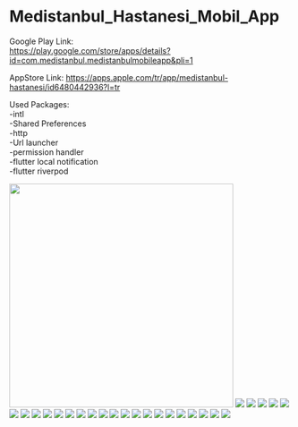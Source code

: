 # Medistanbul_Hastanesi_Mobil_App

Google Play Link:  
https://play.google.com/store/apps/details?id=com.medistanbul.medistanbulmobileapp&pli=1

AppStore Link:
https://apps.apple.com/tr/app/medistanbul-hastanesi/id6480442936?l=tr

Used Packages:  
-intl  
-Shared Preferences  
-http  
-Url launcher  
-permission handler  
-flutter local notification  
-flutter riverpod  


<img src="https://github.com/Ogzhanakc/Medistanbul_Hastanesi_Mobil_App/blob/master/1.png" width="400">
<img src="https://github.com/Ogzhanakc/Medistanbul_Hastanesi_Mobil_App/blob/master/2.png" width="auto">
<img src="https://github.com/Ogzhanakc/Medistanbul_Hastanesi_Mobil_App/blob/master/3.png" width="auto">
<img src="https://github.com/Ogzhanakc/Medistanbul_Hastanesi_Mobil_App/blob/master/3-1.png" width="auto">
<img src="https://github.com/Ogzhanakc/Medistanbul_Hastanesi_Mobil_App/blob/master/4.png" width="auto">
<img src="https://github.com/Ogzhanakc/Medistanbul_Hastanesi_Mobil_App/blob/master/4-1.png" width="auto">
<img src="https://github.com/Ogzhanakc/Medistanbul_Hastanesi_Mobil_App/blob/master/4-2.png" width="auto">
<img src="https://github.com/Ogzhanakc/Medistanbul_Hastanesi_Mobil_App/blob/master/5.png" width="auto">
<img src="https://github.com/Ogzhanakc/Medistanbul_Hastanesi_Mobil_App/blob/master/5-1.png" width="auto">
<img src="https://github.com/Ogzhanakc/Medistanbul_Hastanesi_Mobil_App/blob/master/6.png" width="auto">
<img src="https://github.com/Ogzhanakc/Medistanbul_Hastanesi_Mobil_App/blob/master/6-1.png" width="auto">
<img src="https://github.com/Ogzhanakc/Medistanbul_Hastanesi_Mobil_App/blob/master/7.png" width="auto">
<img src="https://github.com/Ogzhanakc/Medistanbul_Hastanesi_Mobil_App/blob/master/8.png" width="auto">
<img src="https://github.com/Ogzhanakc/Medistanbul_Hastanesi_Mobil_App/blob/master/9.png" width="auto">
<img src="https://github.com/Ogzhanakc/Medistanbul_Hastanesi_Mobil_App/blob/master/10.png" width="auto">
<img src="https://github.com/Ogzhanakc/Medistanbul_Hastanesi_Mobil_App/blob/master/11.png" width="auto">
<img src="https://github.com/Ogzhanakc/Medistanbul_Hastanesi_Mobil_App/blob/master/12.png" width="auto">
<img src="https://github.com/Ogzhanakc/Medistanbul_Hastanesi_Mobil_App/blob/master/12-1.png" width="auto">
<img src="https://github.com/Ogzhanakc/Medistanbul_Hastanesi_Mobil_App/blob/master/12-2.png" width="auto">
<img src="https://github.com/Ogzhanakc/Medistanbul_Hastanesi_Mobil_App/blob/master/13.png" width="auto">
<img src="https://github.com/Ogzhanakc/Medistanbul_Hastanesi_Mobil_App/blob/master/14.png" width="auto">
<img src="https://github.com/Ogzhanakc/Medistanbul_Hastanesi_Mobil_App/blob/master/15.png" width="auto">
<img src="https://github.com/Ogzhanakc/Medistanbul_Hastanesi_Mobil_App/blob/master/15-1.png" width="auto">
<img src="https://github.com/Ogzhanakc/Medistanbul_Hastanesi_Mobil_App/blob/master/15-2.png" width="auto">
<img src="https://github.com/Ogzhanakc/Medistanbul_Hastanesi_Mobil_App/blob/master/16.png" width="auto">
<img src="https://github.com/Ogzhanakc/Medistanbul_Hastanesi_Mobil_App/blob/master/17.png" width="auto">

